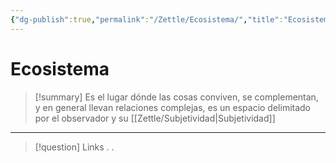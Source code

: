 ```yaml
---
{"dg-publish":true,"permalink":"/Zettle/Ecosistema/","title":"Ecosistema","tags":["ZeType/Idea",""],"created":"2023-08-26T21:26:09.227-05:00","updated":"2023-09-09T18:21:56.575-05:00"}
---
```



# Ecosistema

> [!summary] 
> Es el lugar dónde las cosas conviven, se complementan, y en general llevan relaciones complejas, es un espacio delimitado por el observador y su [[Zettle/Subjetividad\|Subjetividad]]

- - - 
> [!question] Links
> .
> .
